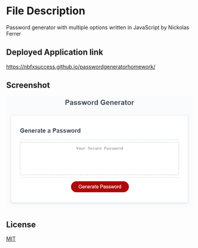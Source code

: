 # File Description

Password generator with multiple options written in JavaScript by Nickolas Ferrer

## Deployed Application link

https://nbfxsuccess.github.io/passwordgeneratorhomework/


## Screenshot
![Password Generator](/assets/screenshot.png "Application Screenshot")


## License
[MIT](https://choosealicense.com/licenses/mit/)